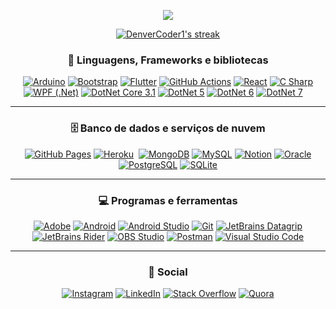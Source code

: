 <p align="center">
  <img src="https://readme-typing-svg.herokuapp.com?color=B5D71F&center=true&vCenter=true&lines=Projetos+perform%C3%A1ticos;Artigos+t%C3%A9cnico%2Fcient%C3%ADficos;Tecnologias+altamente+atualizadas;Gest%C3%A3o+de+projetos+e+equipes">
</p>

<p align="center">
  <a href="https://git.io/streak-stats">
    <img title="🔥 Get streak stats for your profile at git.io/streak-stats" alt="DenverCoder1's streak" src="http://github-readme-streak-stats.herokuapp.com?user=BrewertonSantos&theme=merko&hide_border=true&date_format=M%20j%5B%2C%20Y%5D&locale=pt-br&background=DD272700"/>
  </a>
</p>

<h3 align="center"> 🧰 Linguagens, Frameworks e bibliotecas </h3>

<p align="center">
    <a href="#"><img alt="Arduino" src="https://img.shields.io/badge/-Arduino-00979D?logo=Arduino&logoColor=white"></a>
    <a href="#"><img alt="Bootstrap" src="https://img.shields.io/badge/Bootstrap-7952B3.svg?logo=bootstrap&logoColor=white"></a>
    <a href="#"><img alt="Flutter" src="https://img.shields.io/badge/Flutter-02569B.svg?logo=flutter&logoColor=white"></a>
    <a href="#"><img alt="GitHub Actions" src="https://img.shields.io/badge/GitHub%20Actions-2671E5.svg?logo=github%20actions&logoColor=white"></a>
    <a href="#"><img alt="React" src="https://img.shields.io/badge/React-20232a.svg?logo=react&logoColor=%2361DAFB"></a>
    <a href="#"><img alt="C Sharp" src="https://img.shields.io/badge/--5C2D91?logo=csharp"></a>
    <a href="#"><img alt="WPF (.Net)" src="https://img.shields.io/badge/WPF-5C2D91?logo=.net&logoColor=white"></a>
    <a href="#"><img alt="DotNet Core 3.1" src="https://img.shields.io/badge/-.NET%20Core%203.1-5C2D91?logo=dotnet"></a>
    <a href="#"><img alt="DotNet 5" src="https://img.shields.io/badge/-.NET%205-6D429C?logo=dotnet"></a>
    <a href="#"><img alt="DotNet 6" src="https://img.shields.io/badge/-.NET%206-5C2D91?logo=dotnet"></a>
    <a href="#"><img alt="DotNet 7" src="https://img.shields.io/badge/-.NET%207-6D429C?logo=dotnet"></a>
    <a href="#"><img alt="" src=""></a>
    <a href="#"><img alt="" src=""></a>
    <a href="#"><img alt="" src=""></a>
    <a href="#"><img alt="" src=""></a>
</p>

<hr/>

<h3 align="center"> 🗄️ Banco de dados e serviços de nuvem </h3>

<p align="center">
    <a href="#"><img alt="GitHub Pages" src="https://img.shields.io/badge/GitHub%20Pages-327FC7.svg?logo=github&logoColor=white"></a>
    <a href="#"><img alt="Heroku" src="https://img.shields.io/badge/Heroku-430098.svg?logo=heroku&logoColor=white"></a>
    <a href="#"><img alt "Microsoft SQL Server" src="https://img.shields.io/badge/-MS%20SQL%20Server-CF0000?logo=microsoftsqlserver"></a>
    <a href="#"><img alt="MongoDB" src ="https://img.shields.io/badge/MongoDB-4ea94b.svg?logo=mongodb&logoColor=white"></a>
    <a href="#"><img alt="MySQL" src="https://img.shields.io/badge/MySQL-00f.svg?logo=mysql&logoColor=white"></a>
    <a href="#"><img alt="Notion" src="https://img.shields.io/badge/Notion-010101.svg?logo=notion&logoColor=white"></a>
    <a href="#"><img alt="Oracle" src ="https://img.shields.io/badge/Oracle-F00000.svg?logo=oracle&logoColor=white"></a>
    <a href="#"><img alt="PostgreSQL" src ="https://img.shields.io/badge/PostgreSQL-316192.svg?logo=postgresql&logoColor=white"></a>
    <a href="#"><img alt="SQLite" src ="https://img.shields.io/badge/SQLite-07405e.svg?logo=sqlite&logoColor=white"></a>
</p>

<hr/>

<h3 align="center"> 💻 Programas e ferramentas </h3>

<p align="center">
    <a href="#"><img alt="Adobe" src="https://img.shields.io/badge/Adobe-FF0000.svg?logo=adobe&logoColor=white"></a>
    <a href="#"><img alt="Android" src="https://img.shields.io/badge/Android-3DDC84?logo=android&logoColor=white"></a>
    <a href="#"><img alt="Android Studio" src="https://img.shields.io/badge/Android%20Studio-008678.svg?logo=android-studio&logoColor=white"></a>
    <a href="#"><img alt="Git" src="https://img.shields.io/badge/Git-F05033.svg?logo=git&logoColor=white"></a>
    <a href="#"><img alt="JetBrains Datagrip" src="https://img.shields.io/badge/-Jetbrains%20DataGrip-302E31?logo=datagrip"></a>
    <a href="#"><img alt="JetBrains Rider" src="https://img.shields.io/badge/-Jetbrains%20Rider-302E31?logo=rider"></a>
    <a href="#"><img alt="OBS Studio" src="https://img.shields.io/badge/-OBS%20Studio-302E31?logo=obs-studio&logoColor=white"></a>
    <a href="#"><img alt="Postman" src="https://img.shields.io/badge/Postman-FF6C37?logo=postman&logoColor=white"></a>
    <a href="#"><img alt="Visual Studio Code" src="https://img.shields.io/badge/Visual%20Studio%20Code-0078d7.svg?logo=visual-studio-code&logoColor=white"></a>
</p>

<hr/>

<h3 align="center"> 👥 Social </h3>

<p align="center">
  <a href="https://www.instagram.com/brewerton.santos/"><img alt="Instagram" src="https://img.shields.io/badge/-Instagram-FFF?logo=instagram"></a>
  <a href="https://www.linkedin.com/in/brewertonsantos/"><img alt="LinkedIn" src="https://img.shields.io/badge/-LinkedIn-0A66C2?logo=linkedin"></a>
  <a href="https://pt.stackoverflow.com/users/92919/brewerton-santos"><img alt="Stack Overflow" src="https://img.shields.io/badge/-Stack%20Overflow-FE7A16?logo=stack-overflow&logoColor=white"></a>
  <a href="https://pt.quora.com/profile/Brewerton-Santos"><img alt="Quora" src="https://img.shields.io/badge/-Quora-C44F4C?logo=quora"></a>
</p>
